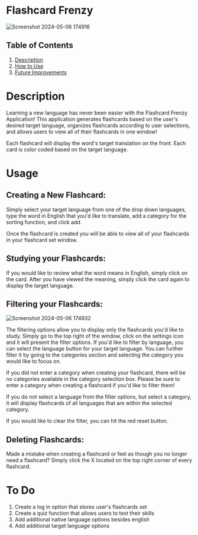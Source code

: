 # Flashcard Frenzy
![Screenshot 2024-05-06 174916](https://github.com/hmkuklinski/assignments/assets/143479397/58884b2d-760e-48a6-897e-e03cddd7c7d4)



## Table of Contents
1. [Description](#Description)
2. [How to Use](#Usage)
3. [Future Improvements](#ToDo)


# Description
Learning a new language has never been easier with the Flashcard Frenzy Application! This application generates flashcards based on the user's desired target language, organizes flashcards according to user selections, and allows users to view all of their flashcards in one window!

Each flashcard will display the word's target translation on the front. Each card is color coded based on the target language. 

# Usage 
## Creating a New Flashcard:
Simply select your target language from one of the drop down languages, type the word in English that you'd like to translate, add a category for the sorting function, and click add.

Once the flashcard is created you will be able to view all of your flashcards in your flashcard set window.

## Studying your Flashcards:
If you would like to review what the word means in English, simply click on the card. After you have viewed the meaning, simply click the card again to display the target language.

## Filtering your Flashcards:

![Screenshot 2024-05-06 174932](https://github.com/hmkuklinski/assignments/assets/143479397/4bb0149c-0622-4ba6-9ce4-c774ec3f9fe5)

The filtering options allow you to display only the flashcards you'd like to study. Simply go to the top right of the window, click on the settings icon and it will present the filter options.
If you'd like to filter by language, you can select the language button for your target language.
You can further filter it by going to the categories section and selecting the category you would like to focus on.

If you did not enter a category when creating your flashcard, there will be no categories available in the category selection box. Please be sure to enter a category when creating a flashcard if you'd like to filter them!

If you do not select a language from the filter options, but select a category, it will display flashcards of all languages that are within the selected category.

If you would like to clear the filter, you can hit the red reset button.

## Deleting Flashcards:
Made a mistake when creating a flashcard or feel as though you no longer need a flashcard? Simply click the X located on the top right corner of every flashcard.


# To Do
1. Create a log in option that stores user's flashcards set
2. Create a quiz function that allows users to test their skills
3. Add additional native language options besides english
4. Add additional target language options
